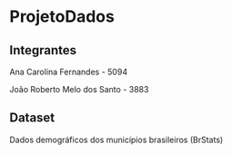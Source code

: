 # ProjetoDados

## Integrantes

Ana Carolina Fernandes - 5094

João Roberto Melo dos Santo - 3883

## Dataset

Dados demográficos dos municípios brasileiros (BrStats)

